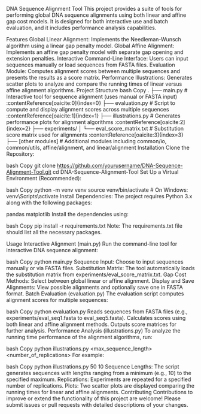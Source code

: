 DNA Sequence Alignment Tool
This project provides a suite of tools for performing global DNA sequence alignments using both linear and affine gap cost models. It is designed for both interactive use and batch evaluation, and it includes performance analysis capabilities.

Features
Global Linear Alignment: Implements the Needleman-Wunsch algorithm using a linear gap penalty model.
Global Affine Alignment: Implements an affine gap penalty model with separate gap opening and extension penalties.
Interactive Command-Line Interface: Users can input sequences manually or load sequences from FASTA files.
Evaluation Module: Computes alignment scores between multiple sequences and presents the results as a score matrix.
Performance Illustrations: Generates scatter plots to analyze and compare the running times of linear versus affine alignment algorithms.
Project Structure
bash
Copy
.
├── main.py                # Interactive tool for sequence alignment (uses manual or FASTA input) :contentReference[oaicite:0]{index=0}
├── evaluation.py          # Script to compute and display alignment scores across multiple sequences :contentReference[oaicite:1]{index=1}
├── illustrations.py       # Generates performance plots for alignment algorithms :contentReference[oaicite:2]{index=2}
├── experiments/
│   └── eval_score_matrix.txt  # Substitution score matrix used for alignments :contentReference[oaicite:3]{index=3}
├── [other modules]        # Additional modules including common/io, common/utils, affine/alignment, and linear/alignment
Installation
Clone the Repository:

bash
Copy
git clone https://github.com/yourusername/DNA-Sequence-Alignment-Tool.git
cd DNA-Sequence-Alignment-Tool
Set Up a Virtual Environment (Recommended):

bash
Copy
python -m venv venv
source venv/bin/activate  # On Windows: venv\Scripts\activate
Install Dependencies: The project requires Python 3.x along with the following packages:

pandas
matplotlib
Install the dependencies using:

bash
Copy
pip install -r requirements.txt
Note: The requirements.txt file should list all the necessary packages.

Usage
Interactive Alignment (main.py)
Run the command-line tool for interactive DNA sequence alignment:

bash
Copy
python main.py
Sequence Input: Choose to input sequences manually or via FASTA files.
Substitution Matrix: The tool automatically loads the substitution matrix from experiments/eval_score_matrix.txt.
Gap Cost Methods: Select between global linear or affine alignment.
Display and Save Alignments: View possible alignments and optionally save one in FASTA format.
Batch Evaluation (evaluation.py)
The evaluation script computes alignment scores for multiple sequences:

bash
Copy
python evaluation.py
Reads sequences from FASTA files (e.g., experiments/eval_seq1.fasta to eval_seq5.fasta).
Calculates scores using both linear and affine alignment methods.
Outputs score matrices for further analysis.
Performance Analysis (illustrations.py)
To analyze the running time performance of the alignment algorithms, run:

bash
Copy
python illustrations.py <max_sequence_length> <number_of_replications>
For example:

bash
Copy
python illustrations.py 50 10
Sequence Lengths: The script generates sequences with lengths ranging from a minimum (e.g., 10) to the specified maximum.
Replications: Experiments are repeated for a specified number of replications.
Plots: Two scatter plots are displayed comparing the running times for linear and affine alignments.
Contributing
Contributions to improve or extend the functionality of this project are welcome! Please submit issues or pull requests with detailed descriptions of your changes.